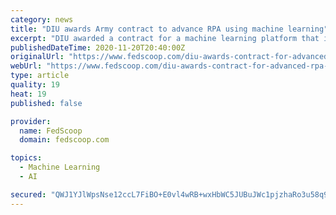 ```yaml
---
category: news
title: "DIU awards Army contract to advance RPA using machine learning"
excerpt: "DIU awarded a contract for a machine learning platform that it initially solicited in May. There could be large lessons learned from it."
publishedDateTime: 2020-11-20T20:40:00Z
originalUrl: "https://www.fedscoop.com/diu-awards-contract-for-advanced-rpa-technology/"
webUrl: "https://www.fedscoop.com/diu-awards-contract-for-advanced-rpa-technology/"
type: article
quality: 19
heat: 19
published: false

provider:
  name: FedScoop
  domain: fedscoop.com

topics:
  - Machine Learning
  - AI

secured: "QWJ1YJlWpsNse12ccL7FiBO+E0vl4wRB+wxHbWC5JUBuJWc1pjzhaRo3u58q9YOk4KInB6TVY5gqVc/0t/u4ONjUYr0VLAjHKPRNxUIzhPc6xGJARqTmlUYY4ZXE26Cnz503oE5OepgZ0zabF0LMOydoLRvPCsAfF/MVEKRyY5GJvQiMXsUkru8v67qwfizyP3hpSV+CzKDKdFH9RPnb7J9s3BeIS1xDEm5OsirngnfcrVthGxQrsCoqb6tDZ7BcqiQEv6+Ud/PuO+mwXVqjMBQiz1rynU+ewMpX8KLHFfmpt+nlBTQCe7oUldk/Bbf7M/5OgpYNukQkl/rkys3NeX/yuylMuQFquSzniD4Cvwg=;EZ0WGn7gTu6l8CK/6GzHhw=="
---
```


